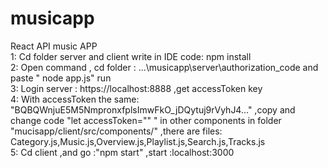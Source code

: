 # musicapp
React API music APP <br/>
1: Cd folder server and client write in IDE code: npm install <br/>
2: Open command , cd folder : ...\musicapp\server\authorization_code and paste " node app.js" run <br/>
3: Login server : https://localhost:8888 ,get accessToken key <br/>
4: With accessToken the same: "BQBQWnjuE5M5NmpronxfplsImwFkO_jDQytuj9rVyhJ4..." ,copy and change code "let accessToken=""  " in other components in folder "mucisapp/client/src/components/" ,there are files:  Category.js,Music.js,Overview.js,Playlist.js,Search.js,Tracks.js <br/>
5: Cd client ,and go :"npm start" ,start :localhost:3000 <br/>
